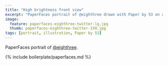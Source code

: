 ```yaml
---
title: "High brightness front view"
excerpt: "PaperFaces portrait of @eighthree drawn with Paper by 53 on an iPad."
image: 
  feature: paperfaces-eighthree-twitter-lg.jpg
  thumb: paperfaces-eighthree-twitter-150.jpg
tags: [portrait, illustration, Paper by 53]
---
```


PaperFaces portrait of [@eighthree](http://twitter.com/eighthree).

{% include boilerplate/paperfaces.md %}
